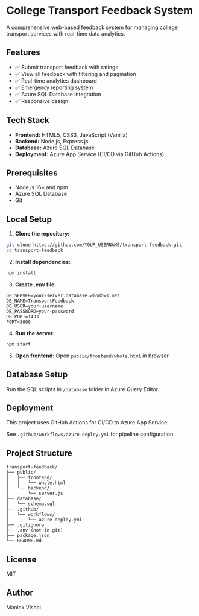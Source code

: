 # College Transport Feedback System

A comprehensive web-based feedback system for managing college transport services with real-time data analytics.

## Features

- ✅ Submit transport feedback with ratings
- ✅ View all feedback with filtering and pagination
- ✅ Real-time analytics dashboard
- ✅ Emergency reporting system
- ✅ Azure SQL Database integration
- ✅ Responsive design

## Tech Stack

- **Frontend:** HTML5, CSS3, JavaScript (Vanilla)
- **Backend:** Node.js, Express.js
- **Database:** Azure SQL Database
- **Deployment:** Azure App Service (CI/CD via GitHub Actions)

## Prerequisites

- Node.js 16+ and npm
- Azure SQL Database
- Git

## Local Setup

1. **Clone the repository:**
```bash
git clone https://github.com/YOUR_USERNAME/transport-feedback.git
cd transport-feedback
```

2. **Install dependencies:**
```bash
npm install
```

3. **Create .env file:**
```env
DB_SERVER=your-server.database.windows.net
DB_NAME=TransportFeedback
DB_USER=your-username
DB_PASSWORD=your-password
DB_PORT=1433
PORT=3000
```

4. **Run the server:**
```bash
npm start
```

5. **Open frontend:**
Open `public/frontend/whole.html` in browser

## Database Setup

Run the SQL scripts in `/database` folder in Azure Query Editor.

## Deployment

This project uses GitHub Actions for CI/CD to Azure App Service.

See `.github/workflows/azure-deploy.yml` for pipeline configuration.

## Project Structure
```
transport-feedback/
├── public/
│   ├── frontend/
│   │   └── whole.html
│   └── backend/
│       └── server.js
├── database/
│   └── schema.sql
├── .github/
│   └── workflows/
│       └── azure-deploy.yml
├── .gitignore
├── .env (not in git)
├── package.json
└── README.md
```

## License

MIT

## Author

Manick Vishal